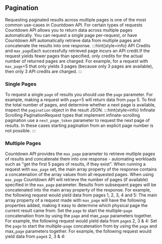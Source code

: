 ## Pagination
Requesting paginated results across multiple pages is one of the most common use-cases in Countdown API.
For certain types of requests Countdown API allows you to return data across multiple pages automatically.
You can request a single page per-request, or have Countdown API automatically retrieve data from multiple pages and concatenate the results into one response.
:::hint{style=info}
API Credits and ```max_page```Each successfully retrieved page incurs an API credit.If the request yields fewer pages than specified, only credits for the actual number of returned pages are charged. For example, for a request with ```max_page```=5 that only yields 3 pages (because only 3 pages are available), then only 3 API credits are charged.
:::

### Single Pages
To request a single ```page``` of results you should use the ```page``` parameter. For example, making a request with ```page```=5 will return data from ```page``` 5.
To find the total number of pages, and determine whether a next page is available, inspect the ```pagination``` object in the result JSON.
:::hint{style=info}
Infinate Scrolling PaginationRequest types that implement infinate-scrolling pagination use a ```next_page_token``` parameter to request the next page of results. In these cases starting pagination from an explicit page number is not possible.
:::

### Multiple Pages
Countdown API provides the ```max_page``` parameter to retrieve mutliple pages of results and concatenate them into one response - automating workloads such as "get the first 5 pages of results, if they exist".
When running a request with ```max_page``` set, the main array property of the response contains a concatenation of the array values from all requested pages.
When using ``````max_page`````` Countdown API will retrieve the number of pages (if available) specified in the ``````max_page`````` parameter. Results from subsequent pages will be concatenated into the main array property of the response. For example, the following request would yield data from pages 1, 2, 3, 4 and 5:
The main array property of a request made with ```max_page``` will have the following properties added, making it easy to determine which physical page the current result came from:
Set the ```page``` to start the multiple-```page``` concatenation from by using the ```page``` and max_```page``` parameters together. For example, the following request would yield data from ```page```s 2, 3 & 4:
Set the ```page``` to start the multiple-```page``` concatenation from by using the ```page``` and max_```page``` parameters together. For example, the following request would yield data from ```page```s 2, 3 & 4: